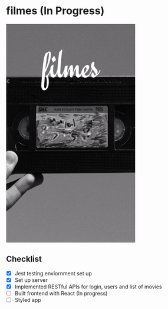 # filmes (In Progress)

![logo](./filmes.png)

## Checklist

- [x] Jest testing enviornment set up
- [x] Set up server
- [x] Implemented RESTful APIs for login, users and list of movies
- [ ] Built frontend with React (In progress)
- [ ] Styled app
